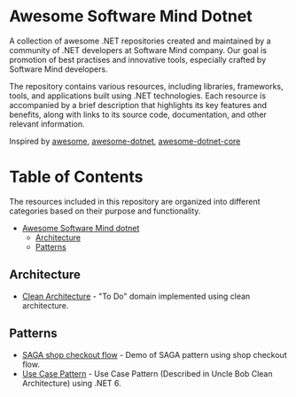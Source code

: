 # Awesome Software Mind Dotnet
A collection of awesome .NET repositories created and maintained by a community of .NET developers at Software Mind company. Our goal is promotion of best practises and innovative tools, especially crafted by Software Mind developers. 

The repository contains various resources, including libraries, frameworks, tools, and applications built using .NET technologies. Each resource is accompanied by a brief description that highlights its key features and benefits, along with links to its source code, documentation, and other relevant information.

Inspired by [awesome](https://github.com/sindresorhus/awesome), [awesome-dotnet](https://github.com/quozd/awesome-dotnet), [awesome-dotnet-core](https://github.com/thangchung/awesome-dotnet-core)

# Table of Contents
The resources included in this repository are organized into different categories based on their purpose and functionality.

* [Awesome Software Mind dotnet](#awesome-softwaremind-dotnet)
  * [Architecture](#architecture)
  * [Patterns](#patterns)

## Architecture
* [Clean Architecture](https://github.com/KmlPro/ToDoAsLessCodeAsPossible) - "To Do" domain implemented using clean architecture.

## Patterns
* [SAGA shop checkout flow](https://github.com/Karasini/saga-shop-checkout-example) - Demo of SAGA pattern using shop checkout flow.
* [Use Case Pattern](https://github.com/KmlPro/UseCasePatternWithRichDomain) - Use Case Pattern (Described in Uncle Bob Clean Architecture) using .NET 6.
